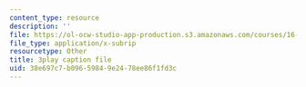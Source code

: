 ```yaml
---
content_type: resource
description: ''
file: https://ol-ocw-studio-app-production.s3.amazonaws.com/courses/16-687-private-pilot-ground-school-january-iap-2019/38e697c7b09659849e2478ee86f1fd3c_kiCNa95DnnE.vtt
file_type: application/x-subrip
resourcetype: Other
title: 3play caption file
uid: 38e697c7-b096-5984-9e24-78ee86f1fd3c
---
```

